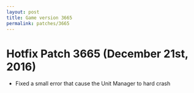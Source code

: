 ```yaml
---
layout: post
title: Game version 3665
permalink: patches/3665
---
```


# Hotfix Patch 3665 (December 21st, 2016)

- Fixed a small error that cause the Unit Manager to hard crash
